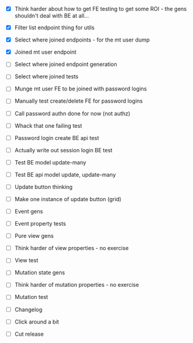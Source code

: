 - [x] Think harder about how to get FE testing to get some ROI - the gens shouldn't deal with BE at all...

- [x] Filter list endpoint thing for utils
- [x] Select where joined endpoints - for the mt user dump
- [x] Joined mt user endpoint

- [ ] Select where joined endpoint generation
- [ ] Select where joined tests
- [ ] Munge mt user FE to be joined with password logins
- [ ] Manually test create/delete FE for password logins
- [ ] Call password authn done for now (not authz)

- [ ] Whack that one failing test
- [ ] Password login create BE api test
- [ ] Actually write out session login BE test
- [ ] Test BE model update-many
- [ ] Test BE api model update, update-many

- [ ] Update button thinking
- [ ] Make one instance of update button (grid)

- [ ] Event gens
- [ ] Event property tests

- [ ] Pure view gens
- [ ] Think harder of view properties - no exercise
- [ ] View test

- [ ] Mutation state gens
- [ ] Think harder of mutation properties - no exercise
- [ ] Mutation test

- [ ] Changelog
- [ ] Click around a bit
- [ ] Cut release
